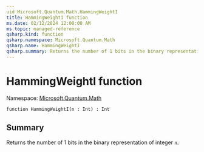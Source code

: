 ```yaml
---
uid Microsoft.Quantum.Math.HammingWeightI
title: HammingWeightI function
ms.date: 02/12/2024 12:00:00 AM
ms.topic: managed-reference
qsharp.kind: function
qsharp.namespace: Microsoft.Quantum.Math
qsharp.name: HammingWeightI
qsharp.summary: Returns the number of 1 bits in the binary representation of integer `n`.
---
```


# HammingWeightI function

Namespace: [Microsoft.Quantum.Math](xref:Microsoft.Quantum.Math)

```qsharp
function HammingWeightI(n : Int) : Int
```

## Summary
Returns the number of 1 bits in the binary representation of integer `n`.
